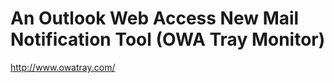 <!--
id: 468355203
link: http://kevinisom.info/post/468355203/an-outlook-web-access-new-mail-notification-tool-owa
slug: an-outlook-web-access-new-mail-notification-tool-owa
date: Wed Mar 24 2010 07:26:41 GMT+1300 (NZDT)
raw: {"blog_name":"kevinisom","id":468355203,"post_url":"http://kevinisom.info/post/468355203/an-outlook-web-access-new-mail-notification-tool-owa","slug":"an-outlook-web-access-new-mail-notification-tool-owa","type":"link","date":"2010-03-23 18:26:41 GMT","timestamp":1269368801,"state":"published","format":"html","reblog_key":"wRMrAKDt","tags":[],"short_url":"http://tmblr.co/Zw68YyRweY3","highlighted":[],"feed_item":"http://www.owatray.com/","from_feed_id":"650234","note_count":0,"title":"An Outlook Web Access New Mail Notification Tool (OWA Tray Monitor)","url":"http://www.owatray.com/","description":""}
publish: 2010-03-024
tags: 
title: An Outlook Web Access New Mail Notification Tool (OWA Tray Monitor)
-->


An Outlook Web Access New Mail Notification Tool (OWA Tray Monitor)
===================================================================

<http://www.owatray.com/>

